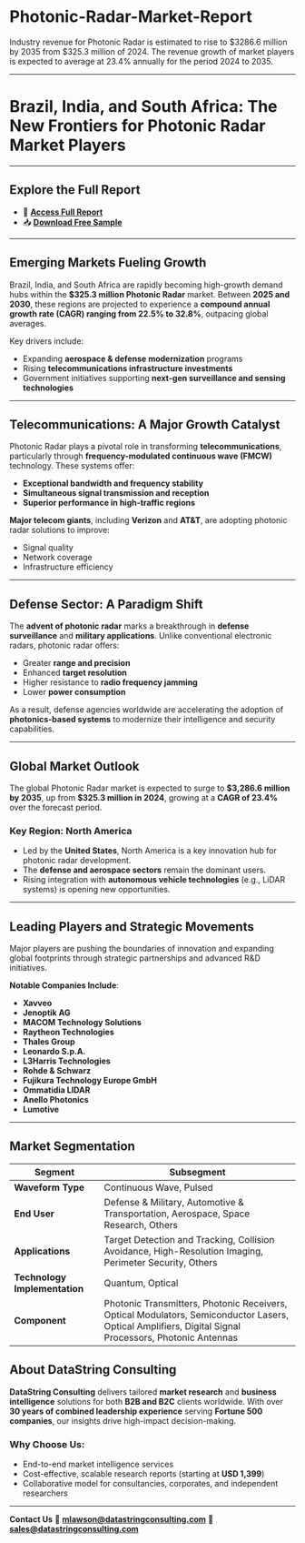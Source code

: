# Photonic-Radar-Market-Report

Industry revenue for Photonic Radar is estimated to rise to $3286.6 million by 2035 from $325.3 million of 2024. The revenue growth of market players is expected to average at 23.4% annually for the period 2024 to 2035.

---

# **Brazil, India, and South Africa: The New Frontiers for Photonic Radar Market Players**

---

## **Explore the Full Report**

* 📘 [**Access Full Report**](https://datastringconsulting.com/industry-analysis/photonic-radar-market-research-report)
* 📥 [**Download Free Sample**](https://datastringconsulting.com/downloadsample/photonic-radar-market-research-report)

---

## **Emerging Markets Fueling Growth**

Brazil, India, and South Africa are rapidly becoming high-growth demand hubs within the **\$325.3 million Photonic Radar** market. Between **2025 and 2030**, these regions are projected to experience a **compound annual growth rate (CAGR) ranging from 22.5% to 32.8%**, outpacing global averages.

Key drivers include:

* Expanding **aerospace & defense modernization** programs
* Rising **telecommunications infrastructure investments**
* Government initiatives supporting **next-gen surveillance and sensing technologies**

---

## **Telecommunications: A Major Growth Catalyst**

Photonic Radar plays a pivotal role in transforming **telecommunications**, particularly through **frequency-modulated continuous wave (FMCW)** technology. These systems offer:

* **Exceptional bandwidth and frequency stability**
* **Simultaneous signal transmission and reception**
* **Superior performance in high-traffic regions**

**Major telecom giants**, including **Verizon** and **AT\&T**, are adopting photonic radar solutions to improve:

* Signal quality
* Network coverage
* Infrastructure efficiency

---

## **Defense Sector: A Paradigm Shift**

The **advent of photonic radar** marks a breakthrough in **defense surveillance** and **military applications**. Unlike conventional electronic radars, photonic radar offers:

* Greater **range and precision**
* Enhanced **target resolution**
* Higher resistance to **radio frequency jamming**
* Lower **power consumption**

As a result, defense agencies worldwide are accelerating the adoption of **photonics-based systems** to modernize their intelligence and security capabilities.

---

## **Global Market Outlook**

The global Photonic Radar market is expected to surge to **\$3,286.6 million by 2035**, up from **\$325.3 million in 2024**, growing at a **CAGR of 23.4%** over the forecast period.

### **Key Region: North America**

* Led by the **United States**, North America is a key innovation hub for photonic radar development.
* The **defense and aerospace sectors** remain the dominant users.
* Rising integration with **autonomous vehicle technologies** (e.g., LiDAR systems) is opening new opportunities.

---

## **Leading Players and Strategic Movements**

Major players are pushing the boundaries of innovation and expanding global footprints through strategic partnerships and advanced R\&D initiatives.

**Notable Companies Include**:

* **Xavveo**
* **Jenoptik AG**
* **MACOM Technology Solutions**
* **Raytheon Technologies**
* **Thales Group**
* **Leonardo S.p.A.**
* **L3Harris Technologies**
* **Rohde & Schwarz**
* **Fujikura Technology Europe GmbH**
* **Ommatidia LIDAR**
* **Anello Photonics**
* **Lumotive**

---

## **Market Segmentation**

| **Segment**                   | **Subsegment**                                                                                                                                        |
| ----------------------------- | ----------------------------------------------------------------------------------------------------------------------------------------------------- |
| **Waveform Type**             | Continuous Wave, Pulsed                                                                                                                               |
| **End User**                  | Defense & Military, Automotive & Transportation, Aerospace, Space Research, Others                                                                    |
| **Applications**              | Target Detection and Tracking, Collision Avoidance, High-Resolution Imaging, Perimeter Security, Others                                               |
| **Technology Implementation** | Quantum, Optical                                                                                                                                      |
| **Component**                 | Photonic Transmitters, Photonic Receivers, Optical Modulators, Semiconductor Lasers, Optical Amplifiers, Digital Signal Processors, Photonic Antennas |



## **About DataString Consulting**

**DataString Consulting** delivers tailored **market research** and **business intelligence** solutions for both **B2B and B2C** clients worldwide. With over **30 years of combined leadership experience** serving **Fortune 500 companies**, our insights drive high-impact decision-making.

### **Why Choose Us**:

* End-to-end market intelligence services
* Cost-effective, scalable research reports (starting at **USD 1,399**)
* Collaborative model for consultancies, corporates, and independent researchers

---

**Contact Us**
📧 **[mlawson@datastringconsulting.com](mailto:mlawson@datastringconsulting.com)**
📧 **[sales@datastringconsulting.com](mailto:sales@datastringconsulting.com)**
